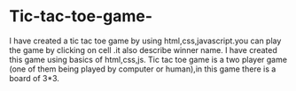 # Tic-tac-toe-game-
I have created a tic tac toe game by using html,css,javascript.you can play the game by clicking on cell .it also describe winner name.
I have created this game using basics of html,css,js.
Tic tac toe game is a two player game (one of them being played by computer or human),in this  game there is a board of 3*3.
